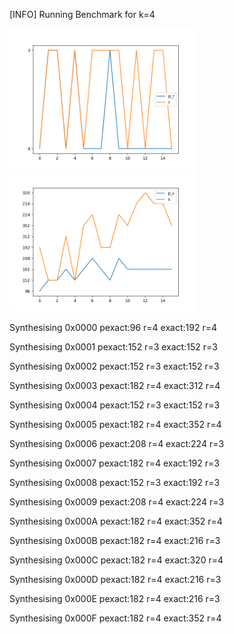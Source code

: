 [INFO] Running Benchmark for k=4

<!--START_SECTION:update_image-->

<img src=benchmark_r.png width=300 heigth=300>

<img src=benchmark_s.png width=300 heigth=300>

<!--END_SECTION:update_image-->

Synthesising 0x0000 pexact:96 r=4 exact:192 r=4

Synthesising 0x0001 pexact:152 r=3 exact:152 r=3

Synthesising 0x0002 pexact:152 r=3 exact:152 r=3

Synthesising 0x0003 pexact:182 r=4 exact:312 r=4

Synthesising 0x0004 pexact:152 r=3 exact:152 r=3

Synthesising 0x0005 pexact:182 r=4 exact:352 r=4

Synthesising 0x0006 pexact:208 r=4 exact:224 r=3

Synthesising 0x0007 pexact:182 r=4 exact:192 r=3

Synthesising 0x0008 pexact:152 r=3 exact:192 r=3

Synthesising 0x0009 pexact:208 r=4 exact:224 r=3

Synthesising 0x000A pexact:182 r=4 exact:352 r=4

Synthesising 0x000B pexact:182 r=4 exact:216 r=3

Synthesising 0x000C pexact:182 r=4 exact:320 r=4

Synthesising 0x000D pexact:182 r=4 exact:216 r=3

Synthesising 0x000E pexact:182 r=4 exact:216 r=3

Synthesising 0x000F pexact:182 r=4 exact:352 r=4

